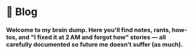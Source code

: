 # 🧠 Blog

### Welcome to my brain dump. Here you'll find notes, rants, how-tos, and "I fixed it at 2 AM and forgot how" stories — all carefully documented so future me doesn’t suffer (as much).
